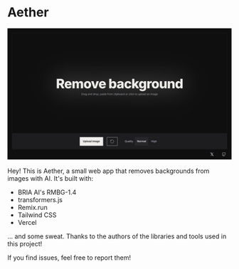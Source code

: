 # Aether

![Screenshot](screenshot.png)

Hey! This is Aether, a small web app that removes backgrounds from images with AI. It's built with:

* BRIA AI's RMBG-1.4
* transformers.js
* Remix.run
* Tailwind CSS
* Vercel

... and some sweat. Thanks to the authors of the libraries and tools used in this project!

If you find issues, feel free to report them!
